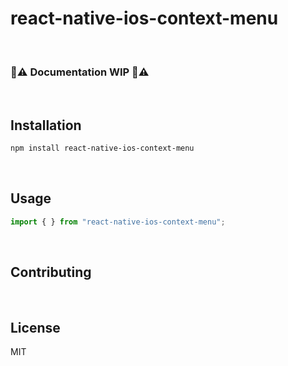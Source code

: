 # react-native-ios-context-menu

<br>

### 🚧⚠️ Documentation WIP 🚧⚠️

<br>

## Installation

```sh
npm install react-native-ios-context-menu
```

<br>

## Usage

```js
import { } from "react-native-ios-context-menu";
```

<br>

## Contributing
<br>

## License

MIT
